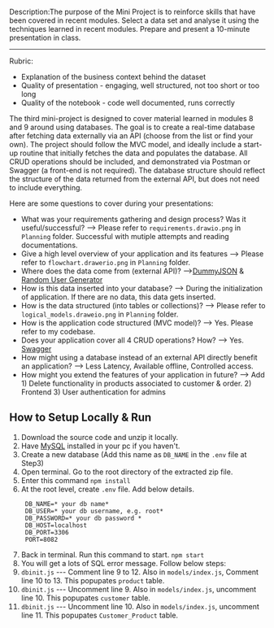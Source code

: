 Description:The purpose of the Mini Project is to reinforce skills that have been covered in recent modules.
Select a data set and analyse it using the techniques learned in recent modules. Prepare and present a 10-minute presentation in class.

-----------
Rubric:
- Explanation of the business context behind the dataset
- Quality of presentation - engaging, well structured, not too short or too long
- Quality of the notebook - code well documented, runs correctly


The third mini-project is designed to cover material learned in modules 8 and 9 around using databases. The goal is to create a real-time database after fetching data externally via an API (choose from the list or find your own). The project should follow the MVC model, and ideally include a start-up routine that initially fetches the data and populates the database. All CRUD operations should be included, and demonstrated via Postman or Swagger (a front-end is not required). The database structure should reflect the structure of the data returned from the external API, but does not need to include everything.

Here are some questions to cover during your presentations:
- What was your requirements gathering and design process? Was it useful/successful? --> Please refer to `requirements.drawio.png` in `Planning` folder. Successful with mutiple attempts and reading documentations.
- Give a high level overview of your application and its features --> Please refer to `flowchart.drawerio.png` in `Planning` folder.
- Where does the data come from (external API)? -->[DummyJSON](https://dummyjson.com/) & [Random User Generator](https://randomuser.me/)
- How is this data inserted into your database? --> During the initialization of application. If there are no data, this data gets inserted.
- How is the data structured (into tables or collections)? --> Please refer to `logical_models.draweio.png` in `Planning` folder.
- How is the application code structured (MVC model)? --> Yes. Please refer to my codebase.
- Does your application cover all 4 CRUD operations? How? --> Yes. [Swagger](http://127.0.0.1:8082/api-docs/)
- How might using a database instead of an external API directly benefit an application? --> Less Latency, Available offline, Controlled access.
- How might you extend the features of your application in future? --> Add 1) Delete functionality in products associated to customer & order. 2) Frontend 3) User authentication for admins

## How to Setup Locally & Run

1. Download the source code and unzip it locally.
2. Have [MySQL](https://dev.mysql.com/doc/mysql-installation-excerpt/5.7/en/) installed in your pc if you haven't.
3. Create a new database (Add this name as `DB_NAME` in the  `.env` file at Step3)
4. Open terminal. Go to the root directory of the extracted zip file.
5. Enter this command `npm install`
6. At the root level, create `.env` file. Add below details.
   ```
    DB_NAME=* your db name*
    DB_USER=* your db username, e.g. root*
    DB_PASSWORD=* your db password *
    DB_HOST=localhost
    DB_PORT=3306
    PORT=8082
   ```
7. Back in terminal. Run this command to start. `npm start`
8. You will get a lots of SQL error message. Follow below steps:
9. `dbinit.js` --- Comment line 9 to 12. Also in `models/index.js`, Comment line 10 to 13. This popupates `product` table.
10. `dbinit.js` --- Uncomment line 9. Also in `models/index.js`, uncomment line 10. This popupates `customer` table.
11. `dbinit.js` --- Uncomment line 10. Also in `models/index.js`, uncomment line 11. This popupates `Customer_Product` table.


